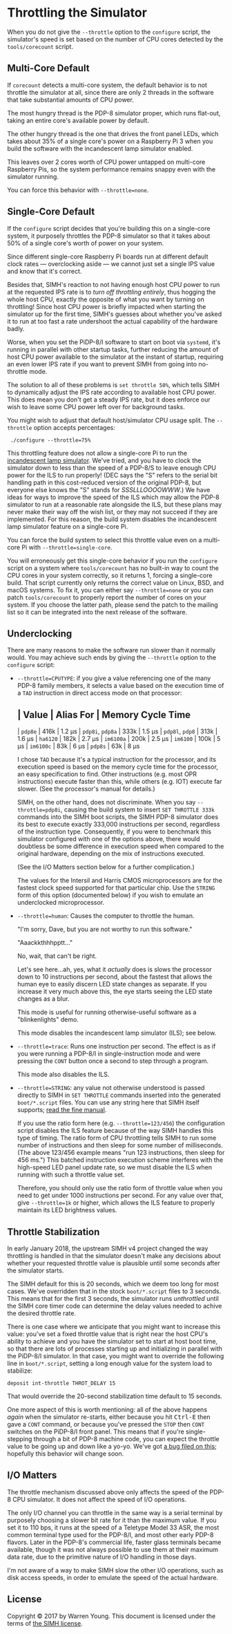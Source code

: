 # Throttling the Simulator

When you do not give the `--throttle` option to the `configure` script,
the simulator's speed is set based on the number of CPU cores detected
by the `tools/corecount` script.


## Multi-Core Default

If `corecount` detects a multi-core system, the default behavior is to
not throttle the simulator at all, since there are only 2 threads in the
software that take substantial amounts of CPU power.

The most hungry thread is the PDP-8 simulator proper, which runs flat-out,
taking an entire core's available power by default.

The other hungry thread is the one that drives the front panel LEDs,
which takes about 35% of a single core's power on a Raspberry Pi 3 when
you build the software with the incandescent lamp simulator enabled.

This leaves over 2 cores worth of CPU power untapped on multi-core
Raspberry Pis, so the system performance remains snappy even with the
simulator running.

You can force this behavior with `--throttle=none`.


## Single-Core Default

If the `configure` script decides that you're building this on a
single-core system, it purposely throttles the PDP-8 simulator so that
it takes about 50% of a single core's worth of power on your system.

Since different single-core Raspberry Pi boards run at different default
clock rates — overclocking aside — we cannot just set a single IPS value
and know that it's correct.

Besides that, SIMH's reaction to not having enough host CPU power to run
at the requested IPS rate is to *turn off throttling entirely*, thus
hogging the whole host CPU, exactly the opposite of what you want by
turning on throttling! Since host CPU power is briefly impacted when
starting the simulator up for the first time, SIMH's guesses about
whether you've asked it to run at too fast a rate undershoot the actual
capability of the hardware badly.

Worse, when you set the PiDP-8/I software to start on boot via
`systemd`, it's running in parallel with other startup tasks, further
reducing the amount of host CPU power available to the simulator at the
instant of startup, requiring an even lower IPS rate if you want to
prevent SIMH from going into no-throttle mode.

The solution to all of these problems is `set throttle 50%`, which tells
SIMH to dynamically adjust the IPS rate according to available host CPU
power. This does mean you don't get a steady IPS rate, but it does
enforce our wish to leave some CPU power left over for background tasks.

You might wish to adjust that default host/simulator CPU usage split.
The `--throttle` option accepts percentages:

     ./configure --throttle=75%

This throttling feature does not allow a single-core Pi to run the
[incandescent lamp simulator][ils]. We've tried, and you have to clock
the simulator down to less than the speed of a PDP-8/S to leave enough
CPU power for the ILS to run properly! (DEC says the "S" refers to the
serial bit handling path in this cost-reduced version of the original
PDP-8, but everyone else knows the "S" stands for *SSSLLLOOOOWWW*.) We
have ideas for ways to improve the speed of the ILS which may allow
the PDP-8 simulator to run at a reasonable rate alongside the ILS,
but these plans may never make their way off the wish list, or they may
not succeed if they are implemented.  For this reason, the build system
disables the incandescent lamp simulator feature on a single-core Pi.

You can force the build system to select this throttle value even on a
multi-core Pi with `--throttle=single-core`.

You will erroneously get this single-core behavior if you run the
`configure` script on a system where `tools/corecount` has no built-in
way to count the CPU cores in your system correctly, so it returns 1,
forcing a single-core build.  That script currently only returns the
correct value on Linux, BSD, and macOS systems.  To fix it, you can
either say `--throttle=none` or you can patch `tools/corecount` to
properly report the number of cores on your system.  If you choose the
latter path, please send the patch to the mailing list so it can be
integrated into the next release of the software.


## Underclocking

There are many reasons to make the software run slower than it normally
would.  You may achieve such ends by giving the `--throttle` option to
the `configure` script:

*   `--throttle=CPUTYPE`: if you give a value referencing one of the
    many PDP-8 family members, it selects a value based on the execution
    time of a `TAD` instruction in direct access mode on that processor:

    | Value            | Alias For | Memory Cycle Time
    ---------------------------------------------------
    | `pdp8e`          | 416k      | 1.2 µs
    | `pdp8i`, `pdp8a` | 333k      | 1.5 µs
    | `pdp8l`, `pdp8`  | 313k      | 1.6 µs
    | `ha6120`         | 182k      | 2.7 µs
    | `im6100a`        | 200k      | 2.5 µs
    | `im6100`         | 100k      | 5 µs
    | `im6100c`        | 83k       | 6 µs
    | `pdp8s`          | 63k       | 8 µs

    I chose `TAD` because it's a typical instruction for the processor,
    and its execution speed is based on the memory cycle time for the
    processor, an easy specification to find.  Other instructions (e.g.
    most OPR instructions) execute faster than this, while others (e.g.
    IOT) execute far slower.  (See the processor's manual for details.)

    SIMH, on the other hand, does not discriminate.  When you say
    `--throttle=pdp8i`, causing the build system to insert `SET THROTTLE
    333k` commands into the SIMH boot scripts, the SIMH PDP-8 simulator
    does its best to execute exactly 333,000 instructions per second,
    regardless of the instruction type.  Consequently, if you were to
    benchmark this simulator configured with one of the options above,
    there would doubtless be some difference in execution speed when
    compared to the original hardware, depending on the mix of
    instructions executed.

    (See the I/O Matters section below for a further complication.)

    The values for the Intersil and Harris CMOS microprocessors are for
    the fastest clock speed supported for that particular chip.  Use the
    `STRING` form of this option (documented below) if you wish to
    emulate an underclocked microprocessor.

*   `--throttle=human`: Causes the computer to throttle the human.

    "I'm sorry, Dave, but you are not worthy to run this software."

    "Aaackkthhhpptt..."

    No, wait, that can't be right.
    
    Let's see here...ah, yes, what it *actually* does is slows the
    processor down to 10 instructions per second, about the fastest that
    allows the human eye to easily discern LED state changes as
    separate.  If you increase it very much above this, the eye starts
    seeing the LED state changes as a blur.

    This mode is useful for running otherwise-useful software as a
    "blinkenlights" demo.

    This mode disables the incandescent lamp simulator (ILS); see below.

*   `--throttle=trace`: Runs one instruction per second.  The effect is
    as if you were running a PDP-8/I in single-instruction mode and were
    pressing the `CONT` button once a second to step through a program.

    This mode also disables the ILS.

*   `--throttle=STRING`: any value not otherwise understood is passed
    directly to SIMH in `SET THROTTLE` commands inserted into the
    generated `boot/*.script` files.  You can use any string here that
    SIMH itself supports; [read the fine manual][tfm].

    If you use the ratio form here (e.g. `--throttle=123/456`) the
    configuration script disables the ILS feature because of the way
    SIMH handles this type of timing.  The ratio form of CPU throttling
    tells SIMH to run some number of instructions and then sleep for
    some number of milliseconds.  (The above 123/456 example means "run
    123 instructions, then sleep for 456 ms.")  This batched instruction
    execution scheme interferes with the high-speed LED panel update
    rate, so we must disable the ILS when running with such a throttle
    value set.

    Therefore, you should only use the ratio form of throttle value when
    you need to get under 1000 instructions per second.  For any value
    over that, give `--throttle=1k` or higher, which allows the ILS
    feature to properly maintain its LED brightness values.


## Throttle Stabilization

In early January 2018, the upstream SIMH v4 project changed the way
throttling is handled in that the simulator doesn't make any decisions
about whether your requested throttle value is plausible until some
seconds after the simulator starts.

The SIMH default for this is 20 seconds, which we deem too long for most
cases. We've overridden that in the stock `boot/*.script` files to 3
seconds. This means that for the first 3 seconds, the simulator runs
*unthrottled* until the SIMH core timer code can determine the delay
values needed to achive the desired throttle rate.

There is one case where we anticipate that you might want to increase
this value: you've set a fixed throttle value that is right near the
host CPU's ability to achieve and you have the simulator set to start at
host boot time, so that there are lots of processes starting up and
initializing in parallel with the PiDP-8/I simulator. In that case, you
might want to override the following line in `boot/*.script`, setting a
long enough value for the system load to stabilize:

    deposit int-throttle THROT_DELAY 15

That would override the 20-second stabilization time default to 15
seconds.

One more aspect of this is worth mentioning: all of the above happens
*again* when the simulator re-starts, either because you hit
<kbd>Ctrl-E</kbd> then gave a `CONT` command, or because you've pressed
the `STOP` then `CONT` switches on the PiDP-8/I front panel. This means
that if you're single-stepping through a bit of PDP-8 machine code, you
can expect the throttle value to be going up and down like a yo-yo.
We've got [a bug filed on this][simh508]; hopefully this behavior will
change soon.

[simh508]: https://github.com/simh/simh/issues/508


## I/O Matters

The throttle mechanism discussed above only affects the speed of the
PDP-8 CPU simulator. It does not affect the speed of I/O operations.

The only I/O channel you can throttle in the same way is a serial
terminal by purposely choosing a slower bit rate for it than the
maximum value.  If you set it to 110 bps, it runs at the speed of a
Teletype Model 33 ASR, the most common terminal type used for the
PDP-8/I, and most other early PDP-8 flavors. Later in the PDP-8's
commercial life, faster glass terminals became available, though
it was not always possible to use them at their maximum data rate,
due to the primitive nature of I/O handling in those days.

I'm not aware of a way to make SIMH slow the other I/O operations, such
as disk access speeds, in order to emulate the speed of the actual
hardware.


## License

Copyright © 2017 by Warren Young. This document is licensed under
the terms of [the SIMH license][sl].

[sl]:  https://tangentsoft.com/pidp8i/doc/trunk/SIMH-LICENSE.md
[ils]: https://tangentsoft.com/pidp8i/wiki?name=Incandescent+Lamp+Simulator
[tfm]: https://tangentsoft.com/pidp8i/uv/doc/simh/main.pdf
